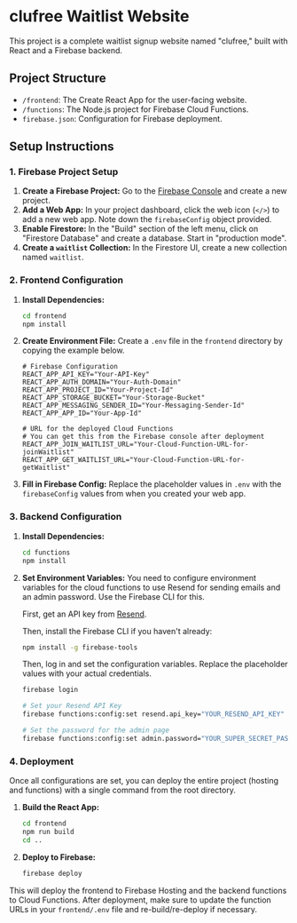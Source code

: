 # clufree Waitlist Website

This project is a complete waitlist signup website named "clufree," built with React and a Firebase backend.

## Project Structure

- `/frontend`: The Create React App for the user-facing website.
- `/functions`: The Node.js project for Firebase Cloud Functions.
- `firebase.json`: Configuration for Firebase deployment.

## Setup Instructions

### 1. Firebase Project Setup

1.  **Create a Firebase Project:** Go to the [Firebase Console](https://console.firebase.google.com/) and create a new project.
2.  **Add a Web App:** In your project dashboard, click the web icon (`</>`) to add a new web app. Note down the `firebaseConfig` object provided.
3.  **Enable Firestore:** In the "Build" section of the left menu, click on "Firestore Database" and create a database. Start in "production mode".
4.  **Create a `waitlist` Collection:** In the Firestore UI, create a new collection named `waitlist`.

### 2. Frontend Configuration

1.  **Install Dependencies:**
    ```bash
    cd frontend
    npm install
    ```
2.  **Create Environment File:** Create a `.env` file in the `frontend` directory by copying the example below.

    ```
    # Firebase Configuration
    REACT_APP_API_KEY="Your-API-Key"
    REACT_APP_AUTH_DOMAIN="Your-Auth-Domain"
    REACT_APP_PROJECT_ID="Your-Project-Id"
    REACT_APP_STORAGE_BUCKET="Your-Storage-Bucket"
    REACT_APP_MESSAGING_SENDER_ID="Your-Messaging-Sender-Id"
    REACT_APP_APP_ID="Your-App-Id"

    # URL for the deployed Cloud Functions
    # You can get this from the Firebase console after deployment
    REACT_APP_JOIN_WAITLIST_URL="Your-Cloud-Function-URL-for-joinWaitlist"
    REACT_APP_GET_WAITLIST_URL="Your-Cloud-Function-URL-for-getWaitlist"
    ```

3.  **Fill in Firebase Config:** Replace the placeholder values in `.env` with the `firebaseConfig` values from when you created your web app.

### 3. Backend Configuration

1.  **Install Dependencies:**
    ```bash
    cd functions
    npm install
    ```
2.  **Set Environment Variables:** You need to configure environment variables for the cloud functions to use Resend for sending emails and an admin password. Use the Firebase CLI for this.

    First, get an API key from [Resend](https://resend.com).

    Then, install the Firebase CLI if you haven't already:
    ```bash
    npm install -g firebase-tools
    ```

    Then, log in and set the configuration variables. Replace the placeholder values with your actual credentials.
    ```bash
    firebase login

    # Set your Resend API Key
    firebase functions:config:set resend.api_key="YOUR_RESEND_API_KEY"

    # Set the password for the admin page
    firebase functions:config:set admin.password="YOUR_SUPER_SECRET_PASSWORD"
    ```

### 4. Deployment

Once all configurations are set, you can deploy the entire project (hosting and functions) with a single command from the root directory.

1.  **Build the React App:**
    ```bash
    cd frontend
    npm run build
    cd ..
    ```
2.  **Deploy to Firebase:**
    ```bash
    firebase deploy
    ```

This will deploy the frontend to Firebase Hosting and the backend functions to Cloud Functions. After deployment, make sure to update the function URLs in your `frontend/.env` file and re-build/re-deploy if necessary.
